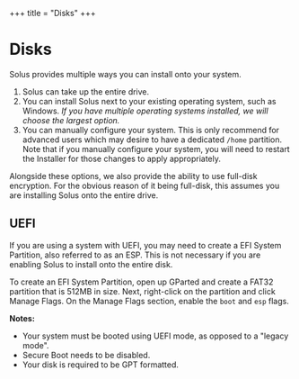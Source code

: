 +++
title = "Disks"
+++
# Disks

Solus provides multiple ways you can install onto your system.

1. Solus can take up the entire drive.
2. You can install Solus next to your existing operating system, such as Windows. *If you have multiple operating systems 
installed, we will choose the largest option.*
3. You can manually configure your system. This is only recommend for advanced users which may desire to have a dedicated `/home` partition. Note that if you manually configure your system, you will need to restart the Installer for those changes to apply appropriately.

Alongside these options, we also provide the ability to use full-disk encryption. For the obvious reason of it being full-disk, this 
assumes you are installing Solus onto the entire drive.

## UEFI

If you are using a system with UEFI, you may need to create a EFI System Partition, also referred to as an ESP. This is not necessary if you are enabling Solus to install onto the entire disk.

To create an EFI System Partition, open up GParted and create a FAT32 partition that is 512MB in size. Next, right-click on the partition and click Manage Flags. On the Manage Flags section, enable the `boot` and `esp` flags.

**Notes:**

- Your system must be booted using UEFI mode, as opposed to a "legacy mode".
- Secure Boot needs to be disabled.
- Your disk is required to be GPT formatted.